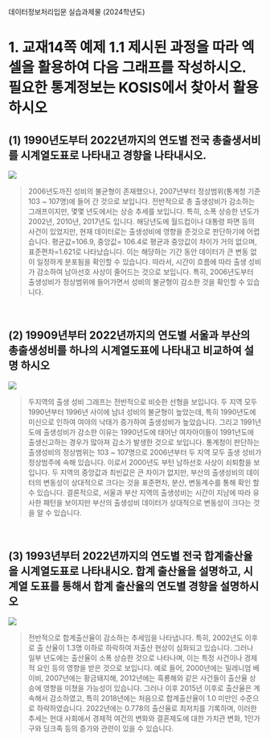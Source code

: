 데이터정보처리입문 실습과제물 (2024학년도)

# 1. 교재14쪽 예제 1.1 제시된 과정을 따라 엑셀을 활용하여 다음 그래프를 작성하시오. 필요한 통계정보는 KOSIS에서 찾아서 활용하시오 

## (1) 1990년도부터 2022년까지의 연도별 전국 총출생서비를 시계열도표로 나타내고 경향을 나타내시오.

<p>
<img src="https://github.com/yumioh/knou/assets/38059057/bbe66461-08df-4a34-86c4-9e9710b846cc"/>
<p/>
 
 > 2006년도까진 성비의 불균형이 존재했으나, 2007년부터 정상범위(통계청 기준 103 ~ 107명)에 들어 간 것으로 보입니다. 전반적으로 총 출생성비가 감소하는 그래프이지만, 몇몇 년도에서는 상승 추세를 보입니다. 특히, 소폭 상승한 년도가 2002년, 2010년, 2017년도 입니다. 해당년도에 월드컵이나 대통령 파면 등의 사건이 있었지만, 현재 데이터로는 출생성비에 영향을 준것으로 판단하기에 어렵습니다. 평균값=106.9, 중앙값= 106.4로 평균과 중앙값이 차이가 거의 없으며, 표준편차=1.621로 나타났습니다. 이는 해당하는 기간 동안 데이터가 큰 변동 없이 일정하게 분포됨을 확인할 수 있습니다. 따라서, 시간이 흐름에 따라 출생 성비가 감소하여 남아선호 사상이 줄어드는 것으로 보입니다. 특히, 2006년도부터 출생성비가 정상범위에 들어가면서 성비의 불균형이 감소한 것을 확인할 수 있습니다.


<br/>

## (2) 19909년부터 2022년까지의 연도별 서울과 부산의 총출생성비를 하나의 시계열도표에 나타내고 비교하여 설명 하시오

<p>
<img src="https://github.com/yumioh/knou/assets/38059057/d287d33b-8210-4e03-b871-f87733304aa0"/>
<p/>

 > 두지역의 출생 성비 그래프는 전반적으로 비슷한 선형을 보입니다. 두 지역 모두 1990년부터 1996년 사이에 남녀 성비의 불균형이 높았는데, 특히 1990년도에 미신으로 인하여 여야의 낙태가 증가하여 출생성비가 높았습니다. 그리고 1991년도에 출생성비가 감소한 이유는 1990년도에 태어난 여자아이들이 1991년도에 출생신고하는 경우가 많아져 감소가 발생한 것으로 보입니다. 통계청이 판단하는 출생성비의 정상범위는 103 ~ 107명으로 2006년부터 두 지역 모두 출생 성비가 정상범주에 속해 있습니다. 이로서 2000년도 부턴 남하선호 사상이 쇠퇴함을 보입니다. 두 지역의 중앙값과 최빈값은 큰 차이가 없지만, 부산의 출생성비의 데이터의 변동성이 상대적으로 크다는 것을 표준편차, 분산, 변동계수를 통해 확인 할 수 있습니다. 결론적으로, 서울과 부산 지역의 출생성비는 시간이 지남에 따라 유사한 패턴을 보이지만 부산의 출생성비 데이터가 상대적으로 변동성이 크다는 것을 알 수 있습니다.

<br/>

## (3) 1993년부터 2022년까지의 연도별 전국 합계출산율을 시계열도표로 나타내시오. 합계 출산율을 설명하고, 시계열 도표를 통해서 합계 출산율의 연도별 경향을 설명하시오

<p>
<img src="https://github.com/yumioh/knou/assets/38059057/dbf2d768-c655-46ba-b5c7-e58272083d8a"/>
<p/>

> 전반적으로 합계출산율이 감소하는 추세임을 나타냅니다. 특히, 2002년도 이후로 출
산율이 1.3명 이하로 하락하여 저출산 현상이 심화되고 있습니다. 그러나 일부 년도에는 출산율이 소폭 상승한 것으로 나타나며, 이는 특정 사건이나 경제적 요인 등의 영향을 받은 것으로 보입니다. 예로 들어, 2000년에는 밀레니엄 베이비, 2007년에는 황금돼지해, 2012년에는 흑룡해와 같은 사건들이 출산율 상승에 영향을 미쳤을 가능성이 있습니다. 그러나 이후 2015년 이후로 출산율은 계속해서 감소하였고, 특히 2018년에는 처음으로 합계출산율이 1.0 미만인 수준으로 하락하였습니다. 2022년에는 0.778의 출산율로 최저치를 기록하며, 이러한 추세는 현대 사회에서 경제적 여건의 변화와 결혼제도에 대한 가치관 변화, 1인가구와 딩크족 등의 증가와 관련이 있을 수 있습니다.

